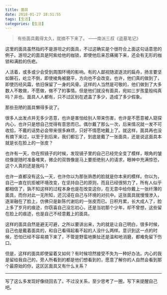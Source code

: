 ```yaml
---
title: 面具
date: 2018-01-27 18:51:55
tags: [生活]
categories: [生活]
---
```


> 有些面具戴得太久，就摘不下来了。		——南派三叔《盗墓笔记》

这里的面具虽然指的不是游坦之的面具，不过这确实是个很符合上面这句话意思的例子。游坦之的面具是阿紫给他的枷锁，即使他后来忍痛揭下来，还会有无形的枷锁和满脸的伤疤。

<!--more-->

人活着，或多或少会受到周围环境的影响。有的人鄙视随波逐流的扁舟，扬言要坚如磐石，屹立不倒，即使棱角被磨平，方向也不会改变。也许，他们真的做到了，即使历经风霜，依旧保留了一身的风骨。这样的人当然是可敬的，他们做到了大多数人不敢做，不愿做，做不了的事情。但是他们就没有面具，宛如三岁孩童般纯真吗？非也。面具人人都有，只不过区别在遮盖了多少，造成了多少假象。

那些丑陋的面具懒得多说了。

很多人出发点并无多少恶意，也许是害怕给别人带来伤害，也许是不愿意被人窥探内心，也许只是想自己觉得有意思而已。偶尔戴了那么一次，后来情况就一发不可收拾，不戴的话势必会带来很多麻烦，只好不情愿地戴上了。就这样，面具再也没有摘下来过，以至于到后来，我们都忘了，到底是戴了一张面具，还是说这面具本就是长在脸上的一张皮？

也许有一天，你在照镜子的时候，发现镜子里的自己已经完全变了模样，眼角的皱纹像是随时准备堆笑，微企的双唇像是马上要拒绝别人的请求，眼神中充满惊恐，这个人真的还是我吗？

也许一直都没有这么一天，也许你以为那张熟悉的脸就是你本来的模样。你以为，自己一直在抗拒被环境改变，在坚持自己的原则，而且已经很努力了，所有人似乎都相信了，孰不知这样的过程本身也是在改变这你，在无意中给你戴上一张纤薄的面具，而你对此一无所知，还沉浸在自己与环境的对抗中。这张面具就慢慢渗入，逐渐融在了脸上，仿佛只是新陈代谢后的一张皮而已。日积月累，长大成人了，脸上多了岁月的痕迹，你窃喜自己没忘初心，还是当初那个少年，却不曾想，这些留在脸上的痕迹，也是自己不经意戴上的面具。

这样的面具自然是避无可避，之所以要讲出来，为的就是让自己明白，很多时候，自己也是戴着面具的，和自己看得起看不起的人没什么两样。意识到这一点的时候，恐怕已经不容易摘下来了，不管是野蛮地撕扯还是温和地消磨，都难免留下伤口。

但是，这样的面具即使留着又如何？有时候坦然接受不失为一种好办法。内心的我是留给我自己的，旁人所看到的都是他们想看到的，愿意了解你的人自然会看到那个最原始的你，这区区面具又有什么关系？



----------------

写了这么多发现好像绕回去了。不过没关系，至少思考了一圈，写下来提醒自己吧。